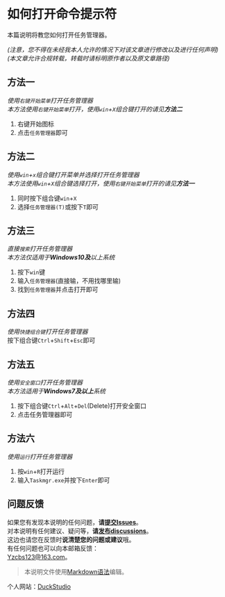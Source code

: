 # 如何打开命令提示符<br>
本篇说明将教您如何打开任务管理器。<br>

*(注意，您不得在未经我本人允许的情况下对该文章进行修改以及进行任何声明)*<br>
*(本文章允许合规转载，转载时请标明原作者以及原文章路径)*<br>

## 方法一<br>
*使用`右键开始菜单`打开任务管理器*<br>
*本方法使用`右键开始菜单`打开，使用`win`+`X`组合键打开的请见**方法二***<br>
1. 右键开始图标
2. 点击`任务管理器`即可

## 方法二<br>
*使用`win`+`x`组合键打开菜单并选择打开任务管理器*<br>
*本方法使用`win`+`X`组合键选择打开，使用`右键开始菜单`打开的请见**方法一***<br>
1. 同时按下组合键`win`+`X`
2. 选择`任务管理器(T)`或按下`T`即可

## 方法三<br>
*直接`搜索`打开任务管理器*<br>
*本方法仅适用于**Windows10及**以上系统*<br>
1. 按下`win`键
2. 输入`任务管理器`(直接输，不用找哪里输)
3. 找到`任务管理器`并点击打开即可

## 方法四<br>
*使用`快捷组合键`打开任务管理器*<br>
按下组合键`Ctrl`+`Shift`+`Esc`即可<br>

## 方法五<br>
*使用`安全窗口`打开任务管理器*<br>
*本方法适用于**Windows7及以上**系统*<br>
1. 按下组合键`Ctrl`+`Alt`+`Del`(Delete)打开安全窗口
2. 点击任务管理器即可

## 方法六
*使用`运行`打开任务管理器*<br>
1. 按`win`+`R`打开运行
2. 输入`Taskmgr.exe`并按下`Enter`即可

## 问题反馈<br>
如果您有发现本说明的任何问题，**请[提交Issues](https://github.com/DuckDuckStudio/Fufu_Tools/issues)**。<br>
对本说明有任何建议、疑问等，**请[发布discussions](https://github.com/DuckDuckStudio/Fufu_Tools/discussions)**。<br>
这边也请您在反馈时**说清楚您的问题或建议**哦。<br>
有任何问题也可以向本邮箱反馈：<br>
<Yzcbs123@163.com>。<br>

> 本说明文件使用[Markdown语法](https://markdown.com.cn/basic-syntax/)编辑。

个人网站：[DuckStudio](https://duckduckstudio.github.io/yazicbs.github.io/)
